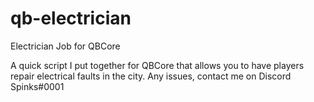 # qb-electrician
Electrician Job for QBCore

A quick script I put together for QBCore that allows you to have players repair electrical faults in the city. Any issues, contact me on Discord Spinks#0001
